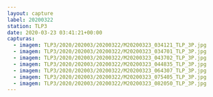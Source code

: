 ```yaml
---
layout: capture
label: 20200322
station: TLP3
date: 2020-03-23 03:41:21+00:00
capturas:
  - imagem: TLP3/2020/202003/20200322/M20200323_034121_TLP_3P.jpg
  - imagem: TLP3/2020/202003/20200322/M20200323_034701_TLP_3P.jpg
  - imagem: TLP3/2020/202003/20200322/M20200323_043702_TLP_3P.jpg
  - imagem: TLP3/2020/202003/20200322/M20200323_044835_TLP_3P.jpg
  - imagem: TLP3/2020/202003/20200322/M20200323_064307_TLP_3P.jpg
  - imagem: TLP3/2020/202003/20200322/M20200323_075405_TLP_3P.jpg
  - imagem: TLP3/2020/202003/20200322/M20200323_082050_TLP_3P.jpg
---
```

